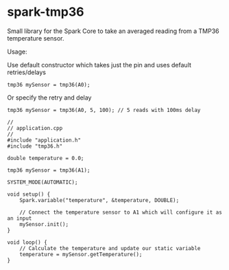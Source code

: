 # spark-tmp36
Small library for the Spark Core to take an averaged reading from a TMP36 temperature sensor.

Usage:

Use default constructor which takes just the pin and uses default retries/delays

```tmp36 mySensor = tmp36(A0);```

Or specify the retry and delay

```tmp36 mySensor = tmp36(A0, 5, 100); // 5 reads with 100ms delay```

```
//
// application.cpp
//
#include "application.h"
#include "tmp36.h"

double temperature = 0.0;

tmp36 mySensor = tmp36(A1);

SYSTEM_MODE(AUTOMATIC);

void setup() {
    Spark.variable("temperature", &temperature, DOUBLE);

    // Connect the temperature sensor to A1 which will configure it as an input
    mySensor.init();
}

void loop() {    
    // Calculate the temperature and update our static variable
    temperature = mySensor.getTemperature();
}
 ```